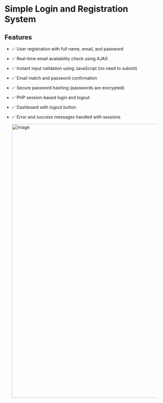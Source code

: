 # Simple Login and Registration System
## Features
- ✅ User registration with full name, email, and password                
- ✅ Real-time email availability check using AJAX                        
- ✅ Instant input validation using JavaScript (no need to submit)        
- ✅ Email match and password confirmation                                
- ✅ Secure password hashing (passwords are encrypted)
- ✅ PHP session-based login and logout
- ✅ Dashboard with logout button
- ✅ Error and success messages handled with sessions

  <img width="1247" height="901" alt="image" src="https://github.com/user-attachments/assets/6eaec86e-ac77-4165-83e5-33cbcca655e9" />
